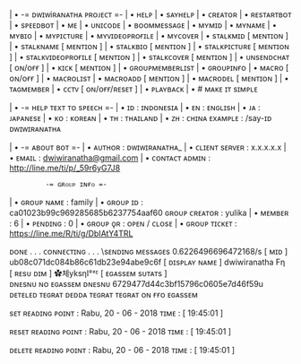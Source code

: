 | • -= ᴅᴡɪᴡiʀᴀɴᴀᴛʜᴀ ᴘʀᴏᴊᴇᴄᴛ =-
| • ʜᴇʟᴘ
| • sᴀʏʜᴇʟᴘ
| • ᴄʀᴇᴀᴛᴏʀ
| • ʀᴇsᴛᴀʀᴛʙᴏᴛ
| • sᴘᴇᴇᴅʙᴏᴛ
| • ᴍᴇ
| • ᴜɴɪᴄᴏᴅᴇ
| • ʙᴏᴏᴍᴍᴇssᴀɢᴇ
| • ᴍʏᴍɪᴅ
| • ᴍʏɴᴀᴍᴇ
| • ᴍʏʙɪᴏ
| • ᴍʏᴘɪᴄᴛᴜʀᴇ
| • ᴍʏᴠɪᴅᴇᴏᴘʀᴏғɪʟᴇ
| • ᴍʏᴄᴏᴠᴇʀ
| • sᴛᴀʟᴋᴍɪᴅ [ ᴍᴇɴᴛɪᴏɴ ]
| • sᴛᴀʟᴋɴᴀᴍᴇ [ ᴍᴇɴᴛɪᴏɴ ]
| • sᴛᴀʟᴋʙɪᴏ [ ᴍᴇɴᴛɪᴏɴ ]
| • sᴛᴀʟᴋᴘɪᴄᴛᴜʀᴇ [ ᴍᴇɴᴛɪᴏɴ ]
| • sᴛᴀʟᴋᴠɪᴅᴇᴏᴘʀᴏғɪʟᴇ [ ᴍᴇɴᴛɪᴏɴ ]
| • sᴛᴀʟᴋᴄᴏᴠᴇʀ [ ᴍᴇɴᴛɪᴏɴ ]
| • ᴜɴsᴇɴᴅᴄʜᴀᴛ [ ᴏɴ/ᴏғғ ]
| • ᴋɪᴄᴋ [ ᴍᴇɴᴛɪᴏɴ ]
| • ɢʀᴏᴜᴘᴍᴇᴍʙᴇʀʟɪsᴛ
| • ɢʀᴏᴜᴘɪɴғᴏ
| • ᴍᴀᴄʀᴏ [ ᴏɴ/ᴏғғ ]
| • ᴍᴀᴄʀᴏʟɪsᴛ
| • ᴍᴀᴄʀᴏᴀᴅᴅ [ ᴍᴇɴᴛɪᴏɴ ]
| • ᴍᴀᴄʀᴏᴅᴇʟ [ ᴍᴇɴᴛɪᴏɴ ]
| • ᴛᴀɢᴍᴇᴍʙᴇʀ
| • ᴄᴄᴛᴠ [ ᴏɴ/ᴏғғ/ʀᴇsᴇᴛ ]
| • ᴘʟᴀʏʙᴀᴄᴋ
| • # ᴍᴀᴋᴇ ɪᴛ sɪᴍᴘʟᴇ

| • -= ʜᴇʟᴘ ᴛᴇxᴛ ᴛᴏ sᴘᴇᴇᴄʜ =-
| • ɪᴅ : ɪɴᴅᴏɴᴇsɪᴀ
| • ᴇɴ : ᴇɴɢʟɪsʜ
| • ᴊᴀ : ᴊᴀᴘᴀɴᴇsᴇ
| • ᴋᴏ : ᴋᴏʀᴇᴀɴ
| • ᴛʜ : ᴛʜᴀɪʟᴀɴᴅ
| • ᴢʜ : ᴄʜɪɴᴀ
ᴇxᴀᴍᴘʟᴇ : /say-ɪᴅ ᴅᴡɪᴡɪʀᴀɴᴀᴛʜᴀ

| • -= ᴀʙᴏᴜᴛ ʙᴏᴛ =-
| • ᴀᴜᴛʜᴏʀ : ᴅᴡɪᴡɪʀᴀɴᴀᴛʜᴀ_
| • ᴄʟɪᴇɴᴛ sᴇʀᴠᴇʀ : x.x.x.x.x
| • ᴇᴍᴀɪʟ : dwiwiranatha@gmail.com
| • ᴄᴏɴᴛᴀᴄᴛ ᴀᴅᴍɪɴ : http://line.me/ti/p/_59r6yG7J8

             -= ɢʀᴏᴜᴘ ɪɴғᴏ =-
| • ɢʀᴏᴜᴘ ɴᴀᴍᴇ : family
| • ɢʀᴏᴜᴘ ɪᴅ : ca01023b99c969285685b6237754aaf60
ɢʀᴏᴜᴘ ᴄʀᴇᴀᴛᴏʀ : yulika
| • ᴍᴇᴍʙᴇʀ : 6
| • ᴘᴇɴᴅɪɴɢ : 0
| • ɢʀᴏᴜᴘ ǫʀ : ᴏᴘᴇɴ / ᴄʟᴏsᴇ
| • ɢʀᴏᴜᴘ ᴛɪᴄᴋᴇᴛ : https://line.me/R/ti/g/DbIAtY4TRL

ᴅᴏɴᴇ . . .
ᴄᴏɴɴᴇᴄᴛɪɴɢ . . .
\sᴇɴᴅɪɴɢ ᴍᴇssᴀɢᴇs 0.6226496696472168/s
[ ᴍɪᴅ ]
ub08c071dc084b86c61db23e94abe9c6f
[ ᴅɪsᴘʟᴀʏ ɴᴀᴍᴇ ]
dwiwiranatha ‮‮ ηF
[ sᴛᴀᴛᴜs ᴍᴇssᴀɢᴇ ]
ᴱᶻ°Iηsky체✿
[ ᴍɪᴅ ᴜsᴇʀ ]
u95f64d7e5060c69751fb3c44d7749276
ᴜɴsᴇɴᴅ ᴍᴇssᴀɢᴇ ᴏɴ
ᴜɴsᴇɴᴅ ᴍᴇssᴀɢᴇ ᴏғғ
ɴᴏ ᴛᴀʀɢᴇᴛ
ᴛᴀʀɢᴇᴛ ᴀᴅᴅᴇᴅ
ᴛᴀʀɢᴇᴛ ᴅᴇʟᴇᴛᴇᴅ

sᴇᴛ ʀᴇᴀᴅɪɴɢ ᴘᴏɪɴᴛ : 
Rabu, 20 - 06 - 2018
ᴛɪᴍᴇ : [ 19:45:01 ]

ʀᴇsᴇᴛ ʀᴇᴀᴅɪɴɢ ᴘᴏɪɴᴛ : 
Rabu, 20 - 06 - 2018
ᴛɪᴍᴇ : [ 19:45:01 ]

ᴅᴇʟᴇᴛᴇ ʀᴇᴀᴅɪɴɢ ᴘᴏɪɴᴛ : 
Rabu, 20 - 06 - 2018
ᴛɪᴍᴇ : [ 19:45:01 ]


